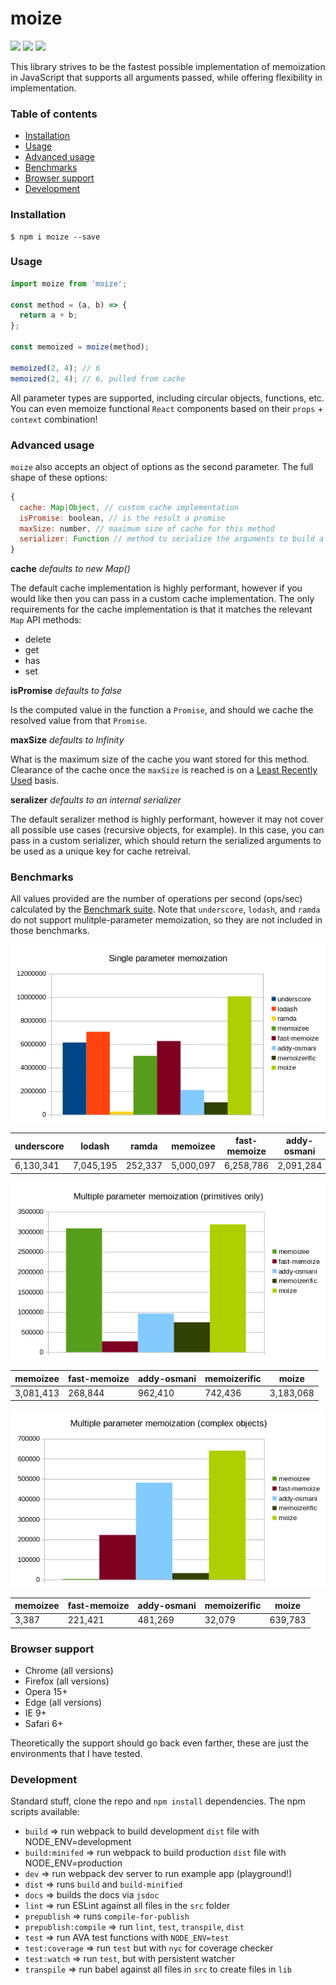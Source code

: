 # moize

<img src="https://img.shields.io/badge/build-passing-brightgreen.svg"/>
<img src="https://img.shields.io/badge/coverage-100%25-brightgreen.svg"/>
<img src="https://img.shields.io/badge/license-MIT-blue.svg"/>

This library strives to be the fastest possible implementation of memoization in JavaScript that supports all arguments passed, while offering flexibility in implementation.

### Table of contents
* [Installation](#installation)
* [Usage](#usage)
* [Advanced usage](#advanced-usage)
* [Benchmarks](#benchmarks)
* [Browser support](#browser-support)
* [Development](#development)

### Installation

```
$ npm i moize --save
```

### Usage

```javascript
import moize from 'moize';

const method = (a, b) => {
  return a + b;
};

const memoized = moize(method);

memoized(2, 4); // 6
memoized(2, 4); // 6, pulled from cache
```

All parameter types are supported, including circular objects, functions, etc. You can even memoize functional `React` components based on their `props` + `context` combination!

### Advanced usage

`moize` also accepts an object of options as the second parameter. The full shape of these options:

```javascript
{
  cache: Map|Object, // custom cache implementation
  isPromise: boolean, // is the result a promise
  maxSize: number, // maximum size of cache for this method
  serializer: Function // method to serialize the arguments to build a unique cache key
}
```

**cache** *defaults to new Map()*

The default cache implementation is highly performant, however if you would like then you can pass in a custom cache implementation. The only requirements for the cache implementation is that it matches the relevant `Map` API methods:
* delete
* get
* has
* set

**isPromise** *defaults to false*

Is the computed value in the function a `Promise`, and should we cache the resolved value from that `Promise`.

**maxSize** *defaults to Infinity*

What is the maximum size of the cache you want stored for this method. Clearance of the cache once the `maxSize` is reached is on a [Least Recently Used](https://en.wikipedia.org/wiki/Cache_replacement_policies#Least_Recently_Used_.28LRU.29) basis.

**seralizer** *defaults to an internal serializer*

The default seralizer method is highly performant, however it may not cover all possible use cases (recursive objects, for example). In this case, you can pass in a custom serializer, which should return the serialized arguments to be used as a unique key for cache retreival.

### Benchmarks

All values provided are the number of operations per second (ops/sec) calculated by the [Benchmark suite](https://benchmarkjs.com/). Note that `underscore`, `lodash`, and `ramda` do not support mulitple-parameter memoization, so they are not included in those benchmarks.

![Single parameter image](img/single-parameter.png)

| underscore | lodash    | ramda   | memoizee  | fast-memoize | addy-osmani | memoizerific | moize      |
|------------|-----------|---------|-----------|--------------|-------------|--------------|------------|
| 6,130,341  | 7,045,195 | 252,337 | 5,000,097 | 6,258,786    | 2,091,284   | 1,045,459    | 10,065,716 |

![Multiple primitive parameters image](img/multiple-parameter-primitives.png)

| memoizee  | fast-memoize | addy-osmani | memoizerific | moize     |
|-----------|--------------|-------------|--------------|-----------|
| 3,081,413 | 268,844      | 962,410     | 742,436      | 3,183,068 |

![Multiple complex parameters image](img/multiple-parameter-complex.png)

| memoizee | fast-memoize | addy-osmani | memoizerific | moize   |
|----------|--------------|-------------|--------------|---------|
| 3,387    | 221,421      | 481,269     | 32,079       | 639,783 |

### Browser support

* Chrome (all versions)
* Firefox (all versions)
* Opera 15+
* Edge (all versions)
* IE 9+
* Safari 6+

Theoretically the support should go back even farther, these are just the environments that I have tested.

### Development

Standard stuff, clone the repo and `npm install` dependencies. The npm scripts available:
* `build` => run webpack to build development `dist` file with NODE_ENV=development
* `build:minifed` => run webpack to build production `dist` file with NODE_ENV=production
* `dev` => run webpack dev server to run example app (playground!)
* `dist` => runs `build` and `build-minified`
* `docs` => builds the docs via `jsdoc`
* `lint` => run ESLint against all files in the `src` folder
* `prepublish` => runs `compile-for-publish`
* `prepublish:compile` => run `lint`, `test`, `transpile`, `dist`
* `test` => run AVA test functions with `NODE_ENV=test`
* `test:coverage` => run `test` but with `nyc` for coverage checker
* `test:watch` => run `test`, but with persistent watcher
* `transpile` => run babel against all files in `src` to create files in `lib`